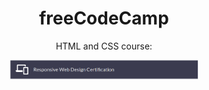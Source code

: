<div align="center">

# freeCodeCamp</div>

<div align="center">
  <p>HTML and CSS course:</p>
  <a href="https://github.com/ftomaz-c/freeCodeCamp/tree/main/Responsive%20Web%20Design">
    <img src="img/ResponsiveWebDesign.png" style: width="60%">
  </a>
</div>


